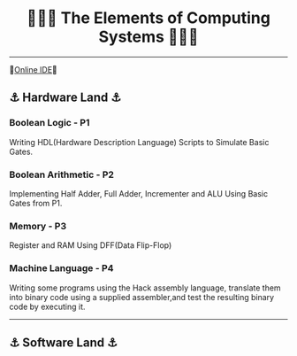 # <h1 align=center>🚀🚀🚀 The Elements of Computing Systems 🚀🚀🚀</h1>

---

🔗[Online IDE](https://nand2tetris.github.io/web-ide/chip/)🔗

## ⚓ Hardware Land ⚓

 ### Boolean Logic - P1
 <p>Writing HDL(Hardware Description Language) Scripts to Simulate Basic Gates.</p>

 ### Boolean Arithmetic - P2
 <p>Implementing Half Adder, Full Adder, Incrementer and ALU Using Basic Gates from P1.</p>

 ### Memory - P3
 <p>Register and RAM Using DFF(Data Flip-Flop)</p>

 ### Machine Language - P4
 <p>Writing some programs using the Hack assembly language, translate them into binary code using a supplied assembler,and test the resulting binary code by executing it.</p>

---

## ⚓ Software Land ⚓